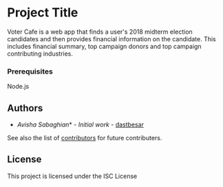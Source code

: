# Project Title

Voter Cafe is a web app that finds a user's 2018 midterm election candidates and then provides financial information on the candidate. This includes financial summary, top campaign donors and top campaign contributing industries.

### Prerequisites

Node.js

## Authors

* *Avisha Sabaghian** - *Initial work* - [dastbesar](https://github.com/dastbesar)

See also the list of [contributors](https://github.com/your/project/contributors) for future contributers.

## License

This project is licensed under the ISC License
